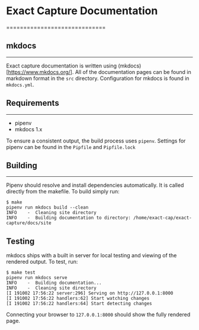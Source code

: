 # Exact Capture Documentation
=============================

## mkdocs
---------------
Exact capture documentation is written using (mkdocs)[https://www.mkdocs.org/].
All of the documentation pages can be found in markdown format in the `src` directory.
Configuration for mkdocs is found in `mkdocs.yml`.

## Requirements
---------------
- pipenv
- mkdocs 1.x

To ensure a consistent output, the build process uses `pipenv`.
Settings for pipenv can be found in the `Pipfile` and `Pipfile.lock`

## Building
-----------
Pipenv should resolve and install dependencies automatically.
It is called directly from the makefile. To build simply run:

```
$ make
pipenv run mkdocs build --clean
INFO    -  Cleaning site directory
INFO    -  Building documentation to directory: /home/exact-cap/exact-capture/docs/site
```

## Testing
mkdocs ships with a built in server for local testing and viewing of the rendered output.
To test, run:

```
$ make test
pipenv run mkdocs serve
INFO    -  Building documentation...
INFO    -  Cleaning site directory
[I 191002 17:56:22 server:296] Serving on http://127.0.0.1:8000
[I 191002 17:56:22 handlers:62] Start watching changes
[I 191002 17:56:22 handlers:64] Start detecting changes
```

Connecting your browser to `127.0.0.1:8000` should show the fully rendered page.
